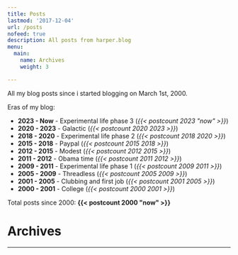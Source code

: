 ```yaml
---
title: Posts
lastmod: '2017-12-04'
url: /posts
nofeed: true
description: All posts from harper.blog
menu:
  main:
    name: Archives
    weight: 3

---
```


All my blog posts since i started blogging on March 1st, 2000.

Eras of my blog:
- **2023 - Now** - Experimental life phase 3 (*{{< postcount 2023 "now" >}}*)
- **2020 - 2023** - Galactic (*{{< postcount 2020 2023 >}}*)
- **2018 - 2020** - Experimental life phase 2 (*{{< postcount 2018 2020 >}}*)
- **2015 - 2018** - Paypal (*{{< postcount 2015 2018 >}}*)
- **2012 - 2015** - Modest (*{{< postcount 2012 2015 >}}*)
- **2011 - 2012** - Obama time (*{{< postcount 2011 2012 >}}*)
- **2009 - 2011** - Experimental life phase 1 (*{{< postcount 2009 2011 >}}*)
- **2005 - 2009** - Threadless (*{{< postcount 2005 2009 >}}*)
- **2001 - 2005** - Clubbing and first job (*{{< postcount 2001 2005 >}}*)
- **2000 - 2001** - College (*{{< postcount 2000 2001 >}}*)

Total posts since 2000: **{{< postcount 2000 "now" >}}**


# Archives

---
